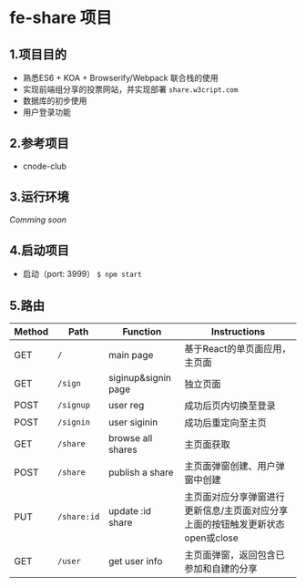# fe-share 项目

## 1.项目目的

* 熟悉ES6 + KOA + Browserify/Webpack 联合栈的使用
* 实现前端组分享的投票网站，并实现部署 `share.w3cript.com`
* 数据库的初步使用
* 用户登录功能

## 2.参考项目

* cnode-club

## 3.运行环境

*Comming soon*

## 4.启动项目

* 启动（port: 3999） `$ npm start`

## 5.路由

Method  | Path      | Function                 |Instructions
----------|----------|----------------------|------------
GET         |`/`           |main page|基于React的单页面应用，主页面
GET         |`/sign`    |siginup&signin page|独立页面
POST      |`/signup` |user reg|成功后页内切换至登录
POST      |`/signin`  |user siginin|成功后重定向至主页
GET        |`/share`   |browse all shares|主页面获取
POST      |`/share`   |publish a share|主页面弹窗创建、用户弹窗中创建
PUT        |`/share:id`   |update :id share|主页面对应分享弹窗进行更新信息/主页面对应分享上面的按钮触发更新状态open或close
GET        |`/user`|get user info|主页面弹窗，返回包含已参加和自建的分享